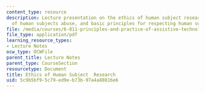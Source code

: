 ```yaml
---
content_type: resource
description: Lecture presentation on the ethics of human subject research, the history
  of human subjects abuse, and basic principles for respecting human subjects.
file: /media/courses/6-811-principles-and-practice-of-assistive-technology-fall-2014/5c9b5bf95c79ed9eb73b97a4a88816e6_MIT6_811F14_Ethics.pdf
file_type: application/pdf
learning_resource_types:
- Lecture Notes
ocw_type: OCWFile
parent_title: Lecture Notes
parent_type: CourseSection
resourcetype: Document
title: Ethics of Human Subject  Research
uid: 5c9b5bf9-5c79-ed9e-b73b-97a4a88816e6
---
```

